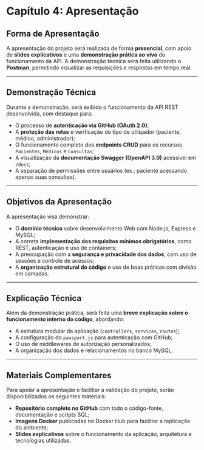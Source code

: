 # Capítulo 4: Apresentação

## Forma de Apresentação

A apresentação do projeto será realizada de forma **presencial**, com apoio de **slides explicativos** e uma **demonstração prática ao vivo** do funcionamento da API. A demonstração técnica será feita utilizando o **Postman**, permitindo visualizar as requisições e respostas em tempo real.

---

## Demonstração Técnica

Durante a demonstração, será exibido o funcionamento da API REST desenvolvida, com destaque para:

- O processo de **autenticação via GitHub (OAuth 2.0)**;
- A **proteção das rotas** e verificação do tipo de utilizador (paciente, médico, administrador);
- O funcionamento completo dos **endpoints CRUD** para os recursos `Pacientes`, `Médicos` e `Consultas`;
- A visualização da **documentação Swagger (OpenAPI 3.0)** acessível em `/docs`;
- A separação de permissões entre usuários (ex.: paciente acessando apenas suas consultas).

---

## Objetivos da Apresentação

A apresentação visa demonstrar:

- O **domínio técnico** sobre desenvolvimento Web com Node.js, Express e MySQL;
- A correta **implementação dos requisitos mínimos obrigatórios**, como REST, autenticação e uso de containers;
- A preocupação com a **segurança e privacidade dos dados**, com uso de sessões e controle de acessos;
- A **organização estrutural do código** e uso de boas práticas com divisão em camadas.

---

## Explicação Técnica

Além da demonstração prática, será feita uma **breve explicação sobre o funcionamento interno do código**, abordando:

- A estrutura modular da aplicação (`controllers`, `services`, `routes`);
- A configuração do `passport.js` para autenticação com GitHub;
- O uso de middlewares de autorização personalizados;
- A organização dos dados e relacionamentos no banco MySQL.

---

## Materiais Complementares

Para apoiar a apresentação e facilitar a validação do projeto, serão disponibilizados os seguintes materiais:

- **Repositório completo no GitHub** com todo o código-fonte, documentação e scripts SQL;
- **Imagens Docker** publicadas no Docker Hub para facilitar a replicação do ambiente;
- **Slides explicativos** sobre o funcionamento da aplicação, arquitetura e tecnologias utilizadas.

